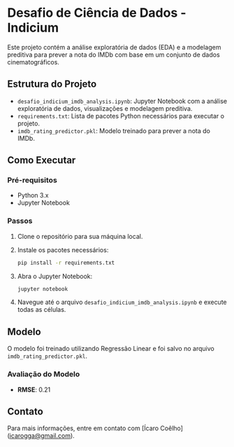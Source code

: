 # Desafio de Ciência de Dados - Indicium

Este projeto contém a análise exploratória de dados (EDA) e a modelagem preditiva para prever a nota do IMDb com base em um conjunto de dados cinematográficos.

## Estrutura do Projeto

- `desafio_indicium_imdb_analysis.ipynb`: Jupyter Notebook com a análise exploratória de dados, visualizações e modelagem preditiva.
- `requirements.txt`: Lista de pacotes Python necessários para executar o projeto.
- `imdb_rating_predictor.pkl`: Modelo treinado para prever a nota do IMDb.

## Como Executar

### Pré-requisitos

- Python 3.x
- Jupyter Notebook

### Passos

1. Clone o repositório para sua máquina local.
2. Instale os pacotes necessários:

    ```bash
    pip install -r requirements.txt
    ```

3. Abra o Jupyter Notebook:

    ```bash
    jupyter notebook
    ```

4. Navegue até o arquivo `desafio_indicium_imdb_analysis.ipynb` e execute todas as células.

## Modelo

O modelo foi treinado utilizando Regressão Linear e foi salvo no arquivo `imdb_rating_predictor.pkl`.

### Avaliação do Modelo

- **RMSE**: 0.21

## Contato

Para mais informações, entre em contato com [Ícaro Coêlho] (icarogga@gmail.com).
